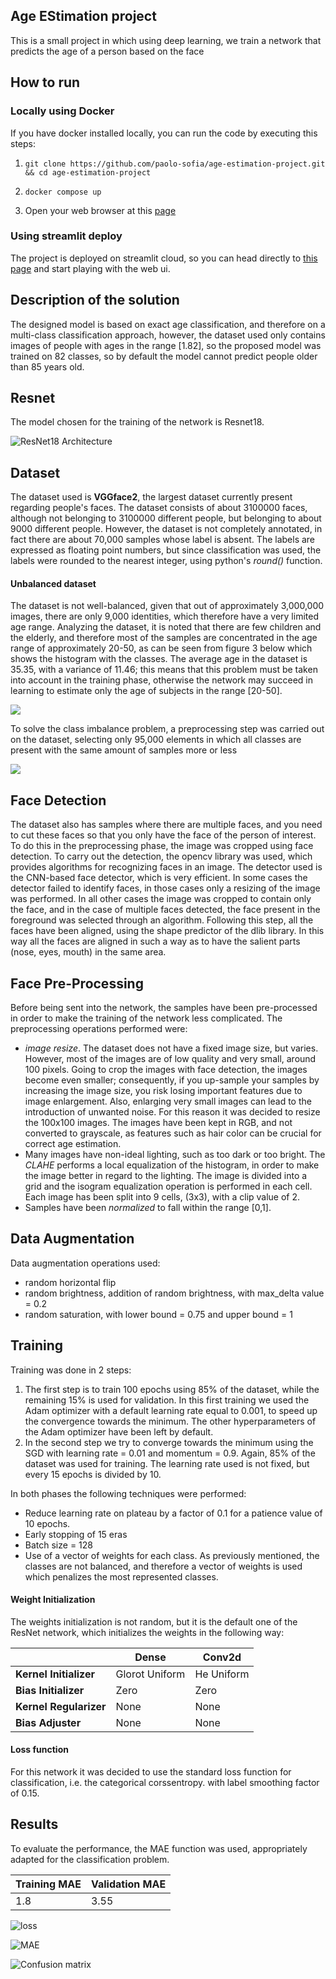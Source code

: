 ## Age EStimation project

This is a small project in which using deep learning, we train a network that predicts the age of a person based on the
face

## How to run

### Locally using Docker

If you have docker installed locally, you can run the code by executing this steps:

1. ```shell
   git clone https://github.com/paolo-sofia/age-estimation-project.git && cd age-estimation-project
   ```
2. ```shell
   docker compose up
   ```
3. Open your web browser at this [page](http://0.0.0.0:8501/)

### Using streamlit deploy

The project is deployed on streamlit cloud, so you can head directly to
[this page](https://ageestimation.streamlit.app/) and start playing with the web ui.

## Description of the solution

The designed model is based on exact age classification, and therefore on a multi-class classification approach,
however, the dataset used only contains images of people with ages in the range [1.82], so the proposed model was
trained on 82 classes, so by default the model cannot predict people older than 85 years old.

## Resnet

The model chosen for the training of the network is Resnet18.

![ResNet18 Architecture](data/pictures/model_layers.png)

## Dataset

The dataset used is **VGGface2**, the largest dataset currently present regarding people's faces. The dataset consists
of
about 3100000 faces, although not belonging to 3100000 different people, but belonging to about 9000 different people.
However, the dataset is not completely annotated, in fact there are about 70,000 samples whose label is absent. The
labels are expressed as floating point numbers, but since classification was used, the labels were rounded to the
nearest integer, using python's _round()_ function.

#### Unbalanced dataset

The dataset is not well-balanced, given that out of approximately 3,000,000 images, there are
only 9,000 identities, which therefore have a very limited age range. Analyzing the dataset, it is noted that there
are few children and the elderly, and therefore most of the samples are concentrated in the age range of
approximately 20-50, as can be seen from figure 3 below which shows the histogram with the classes. The average age
in the dataset is 35.35, with a variance of 11.46; this means that this problem must be taken into account in the
training phase, otherwise the network may succeed in learning to estimate only the age of subjects in the
range [20-50].

![](data/pictures/classes_hist.png)

To solve the class imbalance problem, a preprocessing step was carried out on the dataset, selecting only 95,000
elements in which all classes are present with the same amount of samples more or less

![](data/pictures/data_imbalance.png)

## Face Detection

The dataset also has samples where there are multiple faces, and you need to cut these faces so that you only have the
face of the person of interest. To do this in the preprocessing phase, the image was cropped using face detection. To
carry out the detection, the opencv library was used, which provides algorithms for recognizing faces in an image. The
detector used is the CNN-based face detector, which is very efficient. In some cases the detector failed to identify
faces, in those cases only a resizing of the image was performed. In all other cases the image was cropped to
contain only the face, and in the case of multiple faces detected, the face present in the foreground was selected
through an algorithm. Following this step, all the faces have been aligned, using the shape predictor of the dlib
library. In this way all the faces are aligned in such a way as to have the salient parts (nose, eyes, mouth) in the
same area.

## Face Pre-Processing

Before being sent into the network, the samples have been pre-processed in order to make the training of the network
less complicated. The preprocessing operations performed were:

- *image resize*. The dataset does not have a fixed image size, but varies. However, most of the images are of low
  quality
  and very small, around 100 pixels. Going to crop the images with face detection, the images become even smaller;
  consequently, if you up-sample your samples by increasing the image size, you risk losing important features due to
  image enlargement. Also, enlarging very small images can lead to the introduction of unwanted noise. For this reason
  it was decided to resize the 100x100 images. The images have been kept in RGB, and not converted to grayscale, as
  features such as hair color can be crucial for correct age estimation.
- Many images have non-ideal lighting, such as too dark or too bright. The *CLAHE* performs a local equalization of the
  histogram, in order to make the image better in regard to the lighting. The image is divided into a grid and the
  isogram equalization operation is performed in each cell. Each image has been split into 9 cells, (3x3), with a clip
  value of 2.
- Samples have been *normalized* to fall within the range [0,1].

## Data Augmentation

Data augmentation operations used:

- random horizontal flip
- random brightness, addition of random brightness, with max\_delta value = 0.2
- random saturation, with lower bound = 0.75 and upper bound = 1

## **Training**

Training was done in 2 steps:

1. The first step is to train 100 epochs using 85% of the dataset, while the remaining 15% is used for validation. In
   this first training we used the Adam optimizer with a default learning rate equal to 0.001, to speed up the
   convergence towards the minimum. The other hyperparameters of the Adam optimizer have been left by default.
2. In the second step we try to converge towards the minimum using the SGD with learning rate = 0.01 and momentum = 0.9.
   Again, 85% of the dataset was used for training. The learning rate used is not fixed, but every 15 epochs is divided
   by 10.

In both phases the following techniques were performed:

- Reduce learning rate on plateau by a factor of 0.1 for a patience value of 10 epochs.
- Early stopping of 15 eras
- Batch size = 128
- Use of a vector of weights for each class. As previously mentioned, the classes are not balanced, and therefore a
  vector of weights is used which penalizes the most represented classes.

#### Weight Initialization

The weights initialization is not random, but it is the default one of the ResNet network, which initializes the
weights in the following way:

|                        | **Dense**      | **Conv2d** |
|------------------------|----------------|------------|
| **Kernel Initializer** | Glorot Uniform | He Uniform |
| **Bias Initializer**   | Zero           | Zero       |
| **Kernel Regularizer** | None           | None       |
| **Bias Adjuster**      | None           | None       |

#### **Loss function**

For this network it was decided to use the standard loss function for classification, i.e. the categorical corssentropy.
with label smoothing factor of 0.15.

## **Results**

To evaluate the performance, the MAE function was used, appropriately adapted for the classification problem.

| Training MAE | Validation MAE |
|--------------|----------------|
| 1.8          | 3.55           |

![loss](data/pictures/training_loss_regularization.png)

![MAE](data/pictures/training_mae.png)

![Confusion matrix](data/pictures/confusion_matrix.png)

